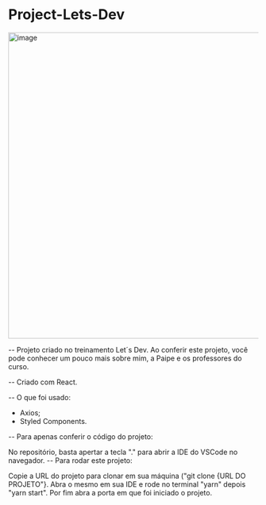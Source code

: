 ﻿# Project-Lets-Dev
 
 <img width="617" alt="image" src="https://user-images.githubusercontent.com/101811144/200813667-994e8361-67f2-4f2a-87f0-168eaa30cee9.png">

-- Projeto criado no treinamento Let´s Dev. Ao conferir este projeto, você pode conhecer um pouco mais sobre mim, a Paipe e os professores do curso.

-- Criado com React.

-- O que foi usado:

* Axios;
* Styled Components.

-- Para apenas conferir o código do projeto:

No repositório, basta apertar a tecla "." para abrir a IDE do VSCode no navegador.
-- Para rodar este projeto:

Copie a URL do projeto para clonar em sua máquina ("git clone {URL DO PROJETO"}.
Abra o mesmo em sua IDE e rode no terminal "yarn" depois "yarn start".
Por fim abra a porta em que foi iniciado o projeto.

